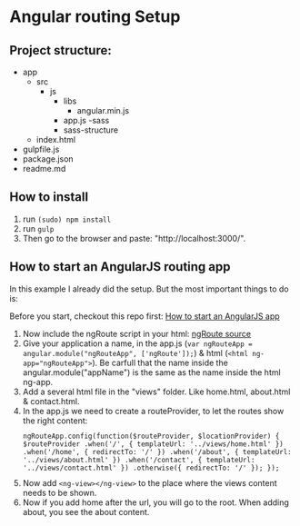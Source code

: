 # Angular routing Setup

## Project structure:
- app
    - src
        - js
            - libs
                - angular.min.js
            - app.js
        -sass
            - sass-structure
    - index.html
- gulpfile.js
- package.json
- readme.md

## How to install

1. run `(sudo) npm install`
2. run `gulp`
3. Then go to the browser and paste: "http://localhost:3000/".

## How to start an AngularJS routing app

In this example I already did the setup. But the most important things to do is:

Before you start, checkout this repo first: [How to start an AngularJS app](https://github.com/raymonschouwenaar/angularjs-first-setup)

1. Now include the ngRoute script in your html: [ngRoute source](https://code.angularjs.org/1.3.9/angular-route.js)
2. Give your application a name, in the app.js (`var ngRouteApp = angular.module("ngRouteApp", ['ngRoute']);`) & html (`<html ng-app="ngRouteApp">`). Be carfull that the name inside the angular.module("appName") is the same as the name inside the html ng-app.
3. Add a several html file in the "views" folder. Like home.html, about.html & contact.html.
4. In the app.js we need to create a routeProvider, to let the routes show the right content:
<code><pre>
ngRouteApp.config(function($routeProvider, $locationProvider) {
    $routeProvider
        .when('/', {
            templateUrl: '../views/home.html'
        })
        .when('/home', {
            redirectTo: '/'
        })
        .when('/about', {
            templateUrl: '../views/about.html'
        })
        .when('/contact', {
            templateUrl: '../views/contact.html'
        })
        .otherwise({
            redirectTo: '/'
        });
});
</pre></code>
5. Now add `<ng-view></ng-view>` to the place where the views content needs to be shown.
6. Now if you add home after the url, you will go to the root. When adding about, you see the about content.
